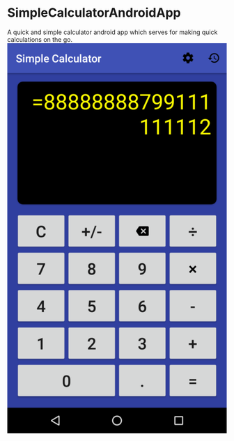 # SimpleCalculatorAndroidApp
A quick and simple calculator android app which serves for making quick calculations on the go.
![Simple Calculator Screenshot](/screenshot_20160722-220215.png?raw=true "Simple Calculator Screenshot")
